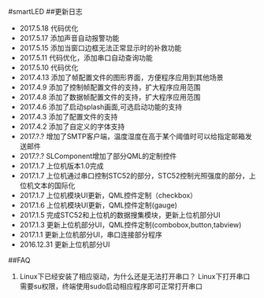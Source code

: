 ﻿#smartLED
##更新日志
- 2017.5.18 代码优化
- 2017.5.17 添加声音自动报警功能
- 2017.5.15 添加当窗口边框无法正常显示时的补救功能
- 2017.5.11 代码优化，添加串口自动查询功能
- 2017.5.10 代码优化
- 2017.4.13 添加了帧配置文件的图形界面，方便程序应用到其他场景
- 2017.4.9  添加了控制帧配置文件的支持，扩大程序应用范围
- 2017.4.8  添加了数据帧配置文件的支持，扩大程序应用范围
- 2017.4.6  添加了启动splash画面,可选启动功能的支持
- 2017.4.3  添加了配置文件的支持
- 2017.4.2  添加了自定义的字体支持
- 2017.?.?  增加了SMTP客户端，温度湿度在高于某个阈值时可以给指定邮箱发送邮件
- 2017.?.?  SLComponent增加了部分QML的定制控件
- 2017.1.7  上位机版本1.0完成
- 2017.1.7  上位机通过串口控制STC52的部分，STC52控制光照强度的部分，上位机文本的国际化
- 2017.1.7  上位机模块UI更新，QML控件定制（checkbox）
- 2017.1.6  上位机模块UI更新，QML控件定制(gauge)
- 2017.1.5  完成STC52和上位机的数据搜集模块，更新上位机部分UI
- 2017.1.3  更新上位机部分UI，QML控件定制(combobox,button,tabview)
- 2017.1.1  更新上位机部分UI，串口连接部分程序
- 2016.12.31 更新上位机部分UI

##FAQ
1. Linux下已经安装了相应驱动，为什么还是无法打开串口？ 
Linux下打开串口需要su权限，终端使用sudo启动相应程序即可正常打开串口